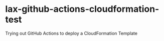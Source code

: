# lax-github-actions-cloudformation-test
Trying out GitHub Actions to deploy a CloudFormation Template
